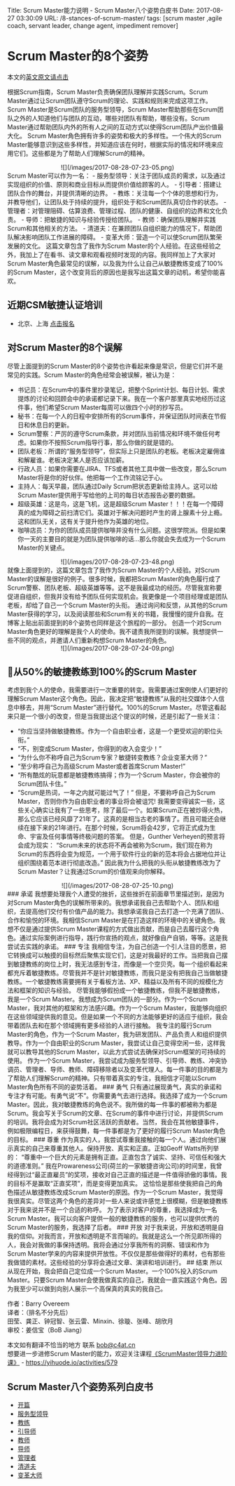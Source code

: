 Title: Scrum Master能力说明 - Scrum Master八个姿势白皮书
Date: 2017-08-27 03:30:09
URL: /8-stances-of-scrum-master/
tags: [scrum master ,agile coach, servant leader, change agent, impediment remover]

# Scrum Master的8个姿势
本文的[英文原文请点击](https://www.scrum.org/resources/8-stances-scrum-master)

根据Scrum指南，Scrum Master负责确保团队理解并实践Scrum。Scrum Master通过让Scrum团队遵守Scrum的理论、实践和规则来完成这项工作。
Scrum Master是Scrum团队的服务型领导，Scrum Master帮助那些在Scrum团队之外的人知道他们与团队的互动，哪些对团队有帮助，哪些没有。Scrum Master通过帮助团队内外的所有人之间的互动方式以使得Scrum团队产出价值最大化。
Scrum Master角色拥有许多的姿势和极大的多样性。一个伟大的Scrum Master能够意识到这些多样性，并知道应该在何时，根据实际的情况和环境来应用它们。这些都是为了帮助人们理解Scrum的精神。
<center>![](/images/2017-08-28-07-23-05.png)</center>
Scrum Master可以作为一名：
- 服务型领导：关注于团队成员的需求，以及通过实现组织的价值、原则和商业目标从而提供价值给顾客的人。
- 引导者：搭建让团队合作的舞台，并提供清晰的边界。
- 教练：关注每一个个体的思想和行为，并教导他们，让团队处于持续的提升，组织处于和Scrum团队真切合作的状态。
- 管理者：对管理阻碍、估算浪费、管理过程、团队的健康、自组织的边界和文化负责。
- 导师：把敏捷的知识与经验传授给团队。
- 教师：确保团队理解并实践Scrum和其他相关的方法。
- 清道夫：在兼顾团队自组织能力的情况下，帮助团队解决影响团队工作进展的障碍。
- 变革大师：营造一个可以使Scrum团队繁荣发展的文化。
这篇文章包含了我作为Scrum Master的个人经验。在这些经验之外，我加上了在看书、读文章和观看视频时发现的内容。我同样加上了大家对Scrum Master角色最常见的误解，以及我为什么让自己从敏捷教练变成了100%的Scrum Master，这个改变背后的原因也是我写出这篇文章的动机，希望你能喜欢。

## 近期CSM敏捷认证培训  
- 北京、上海 [点击报名](https://yihuode.io/brands/33)

## 对Scrum Master的8个误解
尽管上面提到的Scrum Master的8个姿势也许看起来像是常识，但是它们并不是常见的实践。Scrum Master的角色经常会被误解，被认为是：
- 书记员：在Scrum中的事件里抄录笔记，把整个Sprint计划、每日计划、需求提炼的讨论和回顾会中的承诺都记录下来。我在一个客户那里真实地经历过这件事，他们希望Scrum Master每周可以做四个小时的抄写员。
- 秘书：在每一个人的日程中安排所有的Scrum事件，并保证团队时间表在节假日和休息日的更新。
- Scrum警察：严厉的遵守Scrum条款，并对团队当前情况和环境不做任何考虑。如果你不按照Scrum指导行事，那么你做的就是错的。
- 团队老板：所谓的“服务型领导”，但实际上只是团队的老板。老板决定雇佣谁和解雇谁。老板决定某人是否应该加薪。
- 行政人员：如果你需要在JIRA、TFS或者其他工具中做一些改变，那么Scrum Master将是你的好伙伴。他把每一个工作流铭记于心。
- 主持人：每天早晨，团队通过Daily Scrum把状态更新给主持人。这可以给Scrum Master提供用于写给他的上司的每日状态报告必要的数据。
- 超级英雄：这是鸟，这是飞机，这是超级Scrum Master！！！在每一个障碍真的成为障碍之前扫清它们。英雄对于解决问题时产生的肾上腺素十分上瘾。这和团队无关，这有关于提升他作为英雄的地位。
- 咖啡店员：为你的团队成员提供咖啡并没有什么问题。这很学院派。但是如果你一天的主要目的就是为团队提供咖啡的话…那么你就会失去成为一个Scrum Master的关键点。
<center>![](/images/2017-08-28-07-23-48.png)</center>
就像上面提到的，这篇文章包含了我作为Scrum Master的个人经验。对Scrum Master的误解是很好的例子。很多时候，我都把Scrum Master的角色履行成了Scrum警察、团队老板、超级英雄等等。这不是我最成功的经历。尽管我宣称要促进自组织，但我并没有给予团队任何实现机会。我更像是一个项目经理或是团队老板，却给了自己一个Scrum Master的头衔。
通过询问和反馈，从其他的Scrum Master获得的学习，以及阅读那些和Scrum有关的书籍，我慢慢的提升自我。在博客上贴出前面提到的8个姿势也同样是这个旅程的一部分。
创造一个对Scrum Master角色更好的理解是我个人的使命。我不谴责我所提到的误解。我想提供一些不同的观点，并邀请人们重新构想Scrum Master的角色。
<center>![](/images/2017-08-28-07-24-09.png)</center>

## 从50%的敏捷教练到100%的Scrum Master
考虑到我个人的使命，我需要进行一次重要的转变。我需要通过案例使人们更好的理解Scrum Master这个角色。因此，我决定把“敏捷教练”从我的社交媒体个人信息中移去，并用“Scrum Master”进行替代。100%的Scrum Master。尽管这看起来只是一个很小的改变，但是当我提出这个提议的时候，还是引起了一些关注：
- “你应当坚持做敏捷教练。作为一个自由职业者，这是一个更受欢迎的职位头衔。”
- “不，别变成Scrum Master，你得到的收入会变少！”
- “为什么你不称呼自己为Scrum专家？敏捷转变教练？企业变革大师？”
- “至少称呼自己为高级Scrum Master或者首席Scrum Master!”
- “所有酷炫的玩意都是敏捷教练搞得；作为一个Scrum Master，你会被你的Scrum团队卡住。”
- “Scrum是热词，一年之内就可能过气了！”
但是，不要称呼自己为Scrum Master，否则你作为自由职业者的事业将会被诅咒!
我需要变得诚实一些，这些关心确实让我有了一些思考，除了最后一个。如果Scrum正在被炒得火热，那么它应该已经风靡了21年了。这真的是相当古老的事情了。而且可能还会继续在接下来的21年进行。在那个时候，Scrum将会42岁，它将正式成为生命、宇宙及任何事情等终极问题的答案。
但是，Gunther Verheyen的预言将会成为现实：
“Scrum未来的状态将不再会被称为Scrum，我们现在称为Scrum的东西将会变为规范，一个用于软件行业的新的范本将会占据地位并让组织围绕着范本进行彻底改造。”
因此我为什么把我的头衔从敏捷教练改为了Scrum Master？让我通过Scrum的价值观来向你解释。
<center>![](/images/2017-08-28-07-25-10.png)</center>
### 承诺
我想要处理我个人遭受的挫折，这些挫折在前面章节里描述到，是因为对Scrum Master角色的误解所带来的。我想承诺我自己去帮助个人、团队和组织，去提高他们交付有价值产品的能力。我想承诺我自己去打造一个充满了团队、合作和愉悦的环境。我相信Scrum Master是在打造这样的环境中的关键角色。我想不仅是通过提供Scrum Master课程的方式做出贡献，而是自己去履行这个角色。通过实际案例进行指导，践行你宣扬的观点，就好像自产自销，等等。这是我尝试去实践的承诺。
### 专注
我相信专注，为自己创造一个引人注目的愿景，把它转换成可以触摸的目标然后聚焦实现它们，这是对我最好的工作。当把我自己摆到敏捷教练的岗位上时，我无法感到专注，而像是一个空贝壳。每一个组织看起来都充斥着敏捷教练。尽管我并不是针对敏捷教练，而我只是没有把我自己当做敏捷教练。一个敏捷教练需要拥有关于看板方法、XP、精益以及所有不同的规模化方法和框架的知识与经验。
尽管我能够假扮成一个敏捷教练，但我不是敏捷教练，我是一个Scrum Master。我想成为Scrum团队的一部分。作为一个Scrum Master，我对其他的框架和方法感兴趣。作为一个Scrum Master，我能够向组织在这些领域提供我的意见。但是如果一个不同的方法能够更好的适应于组织，我会带着团队去和在那个领域拥有更多经验的人进行接触。
我专注的履行Scrum Master的角色，作为一个Scrum Master，我为研发团队、产品负责人和组织提供教导。作为一个自由职业的Scrum Master，我尝试让自己变得空闲一些，这样我就可以教导其他的Scrum Master，以此方式尝试去确保对Scrum框架的可持续的使用。
作为一个Scrum Master，我尝试成为服务型领导、引导师、教练、冲突协调员、管理者、导师、教师、障碍移除者以及变革代理人。每一件事的目的都是为了帮助人们理解Scrum的精神。只有带着真实的专注，我相信才可能以Scrum Master角色所有不同的姿势活着。
### 勇气
只有通过展现勇气，真实的承诺和专注才有可能。有勇气说“不”。你需要勇气去进行选择。我选择了成为一个Scrum Master。因此，我对敏捷教练的角色说不。我所做的每一件事的都被称为都是Scrum。我会写关于Scrum的文章、在Scrum的事件中进行讨论，并提供Scrum的培训。我将会成为对Scrum社区活跃的贡献者。当然，我会在其他敏捷事件，例如极限编程日，来获得鼓舞，每一件事都是为了更好的履行Scrum Master角色的目标。
### 尊重
作为真实的人，我尝试尊重我接触的每一个人。通过向他们展示真实的自己来尊重其他人。保持开放、真实和正直。正如Geoff Watts所列举的：
“尊重中一个巨大的元素是拥有正直。正直包含了诚实、坚持、可信任和强大的道德准则。”
我在Prowareness公司(荷兰的一家敏捷咨询公司)的时间里，我曾经得到过“最正直雇员”的奖项，接收对自己正直的描述是一件值得骄傲的事情。我的目标不是赢取“正直奖项”，而是变得更加真实。
这恰恰是那些使我把自己的角色描述从敏捷教练改成Scrum Master的原因。作为一个Scrum Master，我觉得我很真实。尽管这两个角色的差异对一些人来说或许感觉上很模糊，但是敏捷教练对于我来说并不是一个合适的称呼。
为了表示对客户的尊重，我选择成为一名Scrum Master。我可以向客户提供一般的敏捷教练的服务，也可以提供优秀的Scrum Master的服务，我选择了后者。
### 开放
对于我来说，开放和透明是自我的信仰。对我而言，开放和透明是不言而喻的。我就是这么一个所见即所得的人，我会对我做的事保持透明。我将会通过分享我所有的洞察、错误和作为Scrum Master学来的内容来提供开放性。不仅仅是那些做得好的素材，也有那些我做错的素材。这些经验的分享将会通过文章、演讲和培训进行。
## 结束
所以从现在开始，我会把自己定位成一个Scrum Master。一个100%投入的Scrum Master。只要Scrum Master会使我做真实的自己，我就会一直实践这个角色。因为我至少可以做到向别人展示一个高保真的真实的我自己。

作者：Barry Overeem  
译者：（排名不分先后）      
田莹、龚正、钟冠智、张云雷、Minxin、徐璇、张峰、胡欣月  
审校：姜信宝（BoB Jiang）  

本文如有翻译不恰当的地方
联系 bob@c4at.cn   
想要进一步进修Scrum Master的能力，欢迎关注课程[《ScrumMaster领导力进阶课》](https://yihuode.io/activities/579) - https://yihuode.io/activities/579

## Scrum Master八个姿势系列白皮书
- [开篇](/8-stances-of-scrum-master/)
- [服务型领导](/8-stances-of-scrum-master-1/)
- [教练](/8-stances-of-scrum-master-2/)
- [引导师](/8-stances-of-scrum-master-3/)
- [教师](/8-stances-of-scrum-master-4/)
- [导师](/8-stances-of-scrum-master-5/)
- [管理者](/8-stances-of-scrum-master-6/)
- [清道夫](/8-stances-of-scrum-master-7/)
- [变革大师](/8-stances-of-scrum-master-8/)